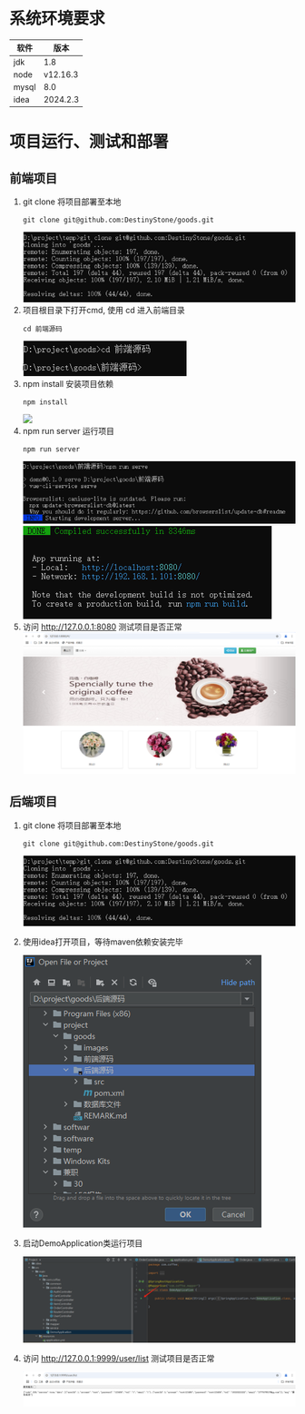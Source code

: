 # 系统环境要求
| 软件                   | 版本                   |
| ---------------------- | -------------------- |
| jdk                    | 1.8                  |
| node                   | v12.16.3             |
| mysql                  | 8.0                  |
| idea                   | 2024.2.3              |

# 项目运行、测试和部署

## 前端项目
1. git clone 将项目部署至本地
   ```shell
   git clone git@github.com:DestinyStone/goods.git
   ```
   ![](images/1.jpg)
2. 项目根目录下打开cmd, 使用 cd 进入前端目录
   ```shell
   cd 前端源码
   ```
   ![](images/2.jpg)
3. npm install 安装项目依赖
      ```shell
   npm install
   ```
   ![](images/3.jpg)
4. npm run server 运行项目
   ```shell
   npm run server
   ```
   ![](images/6.jpg)
   ![](images/5.jpg)
5. 访问 http://127.0.0.1:8080 测试项目是否正常
   ![](images/7.jpg)
## 后端项目
1. git clone 将项目部署至本地
   ```shell
   git clone git@github.com:DestinyStone/goods.git
   ```
   ![](images/1.jpg)
2. 使用idea打开项目，等待maven依赖安装完毕
   
   ![](images/8.jpg)
3. 启动DemoApplication类运行项目
   
   ![](images/9.jpg)
   
4. 访问 http://127.0.0.1:9999/user/list 测试项目是否正常
   
   ![](images/10.jpg)

